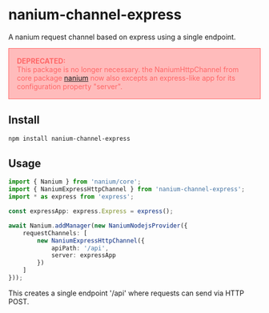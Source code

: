 # nanium-channel-express

A nanium request channel based on express using a single endpoint.

<div style="background-color: #fbb; color: #f66; padding: 1rem; border: solid 1px #f66">
<div style="font-weight: bold;">DEPRECATED:</div>
This package is no longer necessary. the NaniumHttpChannel from core package <a href="https://www.npmjs.com/package/nanium">nanium</a> now also excepts an express-like app for its configuration property "server".
</div>

## Install

```bash
npm install nanium-channel-express
```

## Usage

```ts
import { Nanium } from 'nanium/core';
import { NaniumExpressHttpChannel } from 'nanium-channel-express';
import * as express from 'express';

const expressApp: express.Express = express();

await Nanium.addManager(new NaniumNodejsProvider({
	requestChannels: [
		new NaniumExpressHttpChannel({
			apiPath: '/api',
			server: expressApp
		})
	]
}));
```

This creates a single endpoint '/api' where requests can send via HTTP POST.

